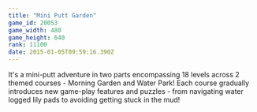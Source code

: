 ```yaml
---
title: "Mini Putt Garden"
game_id: 20053
game_width: 480
game_height: 640
rank: 11100
date: 2015-01-05T09:59:16.390Z
---
```

It's a mini-putt adventure in two parts encompassing 18 levels across 2 themed courses - Morning Garden and Water Park!
Each course gradually introduces new game-play features and puzzles - from navigating water logged lily pads to avoiding getting stuck in the mud!